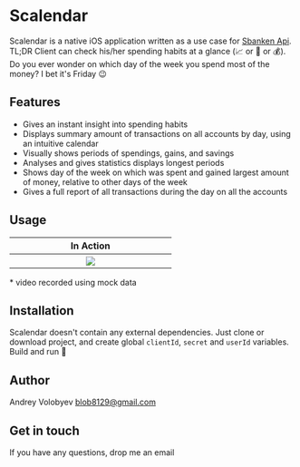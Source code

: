 # Scalendar
Scalendar is a native iOS application written as a use case for [Sbanken Api](https://github.com/Sbanken).
TL;DR Client can check his/her spending habits at a glance (📈  or 💸  or 💰). 
Do you ever wonder on which day of the week you spend most of the money? I bet it's Friday 😉


## Features 
  - Gives an instant insight into spending habits
  - Displays summary amount of transactions on all accounts by day, using an intuitive calendar
  - Visually shows periods of spendings, gains, and savings
  - Analyses and gives statistics displays longest periods 
  - Shows day of the week on which was spent and gained largest amount of money, relative to other days of the week  
  - Gives a full report of all transactions during the day on all the accounts 

## Usage

<table>
<tr>
<th width="30%">In Action</th>
</tr>
<tr>
<th><img src="https://github.com/blob8129/scalendar/blob/master/SCalendarX.gif?raw=true"></th>
</tr>
</table>
* video recorded using mock data 

## Installation

Scalendar doesn't contain any external dependencies. Just clone or download project, and create global `clientId`, `secret` and `userId` variables. Build and run 🙂

## Author

Andrey Volobyev blob8129@gmail.com

## Get in touch

If you have any questions, drop me an email